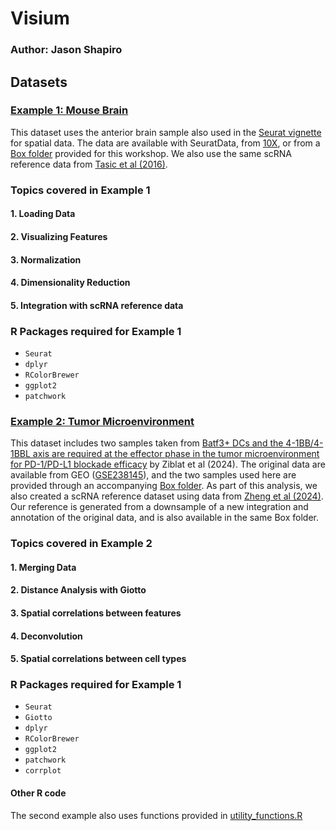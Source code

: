 # Visium
### Author: Jason Shapiro

## Datasets

### [Example 1: Mouse Brain](https://github.com/CRI-Biocore/Spatial-Transcriptomics-Workshop-2025/blob/main/Visium/scripts/Visium_Seuratv5.md)
This dataset uses the anterior brain sample also used in the [Seurat vignette](https://satijalab.org/seurat/articles/spatial_vignette) for spatial data.
The data are available with SeuratData, from [10X](https://www.10xgenomics.com/datasets/mouse-brain-serial-section-1-sagittal-anterior-1-standard-1-1-0), or
from a [Box folder](https://uchicago.box.com/s/zlslf6av9flfnx8b9gjw976qw9cpttu1) provided for this workshop. We also use the same scRNA reference data
from [Tasic et al (2016)](https://www.nature.com/articles/nn.4216).

### Topics covered in Example 1
#### 1. Loading Data
#### 2. Visualizing Features
#### 3. Normalization
#### 4. Dimensionality Reduction
#### 5. Integration with scRNA reference data

### R Packages required for Example 1
  - `Seurat`
  - `dplyr`
  - `RColorBrewer`
  - `ggplot2`
  - `patchwork`


### [Example 2: Tumor Microenvironment](https://github.com/CRI-Biocore/Spatial-Transcriptomics-Workshop-2025/blob/main/Visium/scripts/TME_Seuratv5.md)
This dataset includes two samples taken from [Batf3+ DCs and the 4-1BB/4-1BBL axis are required at the effector phase in the tumor microenvironment for PD-1/PD-L1 blockade efficacy](https://www.cell.com/cell-reports/fulltext/S2211-1247(24)00469-8) by Ziblat et al (2024).
The original data are available from GEO ([GSE238145](https://www.ncbi.nlm.nih.gov/geo/query/acc.cgi?acc=GSE238145)), and the two samples used here are provided through an accompanying [Box folder](https://uchicago.box.com/s/pbsklrnue31wvq10qohlh7x9hev1nfaq).
As part of this analysis, we also created a scRNA reference dataset using data from [Zheng et al (2024)](https://pubmed.ncbi.nlm.nih.gov/38428409/). Our reference is generated from a downsample of a new integration and
annotation of the original data, and is also available in the same Box folder.

### Topics covered in Example 2
#### 1. Merging Data
#### 2. Distance Analysis with Giotto
#### 3. Spatial correlations between features
#### 4. Deconvolution
#### 5. Spatial correlations between cell types

### R Packages required for Example 1
  - `Seurat`
  - `Giotto`
  - `dplyr`
  - `RColorBrewer`
  - `ggplot2`
  - `patchwork`
  - `corrplot`

#### Other R code
The second example also uses functions provided in [utility_functions.R](https://github.com/CRI-Biocore/Spatial-Transcriptomics-Workshop-2025/blob/main/Visium/scripts/utility_functions.R)
